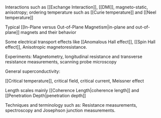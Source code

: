 Interactions such as [[Exchange Interaction]], [[DMI]], magneto-static, anisotropy; ordering temperature such as [[Curie temperature]] and [[Neel temperature]] 

Typical [[In-Plane versus Out-of-Plane Magnetism|in-plane and out-of-plane]] magnets and their behavior 

Some electrical transport effects like [[Anomalous Hall effect]], [[Spin Hall effect]], Anisotropic magnetoresistance. 

Experiments: Magnetometry, longitudinal resistance and transverse resistance measurements, scanning probe microscopy 

General superconductivity: 

[[Critical temperature]], critical field, critical current, Meissner effect

Length scales mainly [[Coherence Length|coherence length]] and [[Penetration Depth|penetration depth]]

Techniques and terminology such as: Resistance measurements, spectroscopy and Josephson junction measurements.